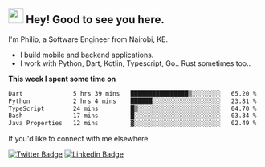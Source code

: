 <h2><img src="https://slackmojis.com/emojis/3643-cool-doge/download" width="30"/> Hey! Good to see you here.</h2>

<p>I'm Philip, a Software Engineer from Nairobi, KE. 

- I build mobile and backend applications.
- I work with Python, Dart, Kotlin, Typescript, Go.. Rust sometimes too..</p>

**This week I spent some time on**
<!--START_SECTION:waka-->

```txt
Dart              5 hrs 39 mins   ████████████████▒░░░░░░░░   65.20 %
Python            2 hrs 4 mins    ██████░░░░░░░░░░░░░░░░░░░   23.81 %
TypeScript        24 mins         █▒░░░░░░░░░░░░░░░░░░░░░░░   04.70 %
Bash              17 mins         █░░░░░░░░░░░░░░░░░░░░░░░░   03.34 %
Java Properties   12 mins         ▓░░░░░░░░░░░░░░░░░░░░░░░░   02.49 %
```

<!--END_SECTION:waka-->

If you'd like to connect with me elsewhere

[![Twitter Badge](https://img.shields.io/badge/-Twitter-1ca0f1?style=flat-square&labelColor=1ca0f1&logo=twitter&logoColor=white&link=https://twitter.com/_diogorodrigues)](https://twitter.com/kimathiphil)  [![Linkedin Badge](https://img.shields.io/badge/-LinkedIn-blue?style=flat-square&logo=Linkedin&logoColor=white&link=https://www.linkedin.com/in/philip-kimathi-2604a9114/)](https://www.linkedin.com/in/philip-kimathi-2604a9114/)
